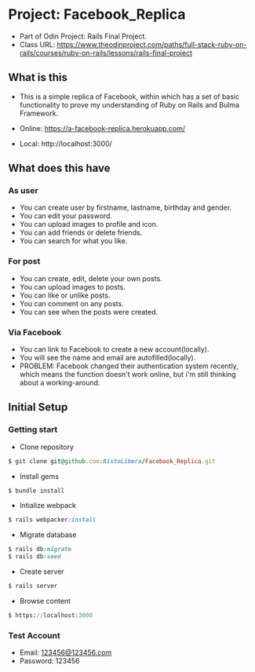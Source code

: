 # Project: Facebook_Replica
- Part of Odin Project: Rails Final Project.
- Class URL: https://www.theodinproject.com/paths/full-stack-ruby-on-rails/courses/ruby-on-rails/lessons/rails-final-project

## What is this

- This is a simple replica of Facebook, within which has a set of basic functionality to
  prove my understanding of Ruby on Rails and Bulma Framework.

- Online: https://a-facebook-replica.herokuapp.com/
- Local:  http://localhost:3000/

## What does this have

### As user

- You can create user by firstname, lastname, birthday and gender.
- You can edit your password.
- You can upload images to profile and icon.
- You can add friends or delete friends.
- You can search for what you like.

### For post

- You can create, edit, delete your own posts.
- You can upload images to posts.
- You can like or unlike posts.
- You can comment on any posts.
- You can see when the posts were created.

### Via Facebook

- You can link to Facebook to create a new account(locally).
- You will see the name and email are autofilled(locally).
- PROBLEM: Facebook changed their authentication system recently, which means the function doesn't work online, but i'm still thinking about a working-around.

## Initial Setup

### Getting start

- Clone repository
```ruby
$ git clone git@github.com:RistoLibera/Facebook_Replica.git
```

- Install gems
```ruby
$ bundle install
```

- Intialize webpack
```ruby
$ rails webpacker:install
```

- Migrate database
```ruby
$ rails db:migrate
$ rails db:seed
```

- Create server
```ruby
$ rails server
```

- Browse content
```ruby
$ https://localhost:3000
```

### Test Account

- Email: 123456@123456.com
- Password: 123456
